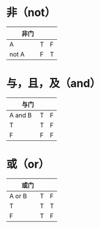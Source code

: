 # 非（not）
|　　非门|||
|---|---|---|
|A|T|F|
|not A|F|T|
# 与，且，及（and）
|　　与门|||
|---|---|---|
|A and B|T|F|
|T |T|F|
|F |F|F|
# 或（or）
|　　或门|||
|---|---|---|
|A or B|T|F|
|T|T|T|
|F|T|F|
